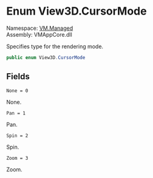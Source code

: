 # Enum View3D.CursorMode

Namespace: [VM.Managed](VM.Managed.md)  
Assembly: VMAppCore.dll  

Specifies type for the rendering mode.

```csharp
public enum View3D.CursorMode
```

## Fields

`None = 0` 

None.



`Pan = 1` 

Pan.



`Spin = 2` 

Spin.



`Zoom = 3` 

Zoom.




